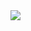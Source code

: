 <div class="profile-header mt-5">
<img class="img-fluid" src="{{ site.url }}/img/logo-full-white-png.png" />
</div>
